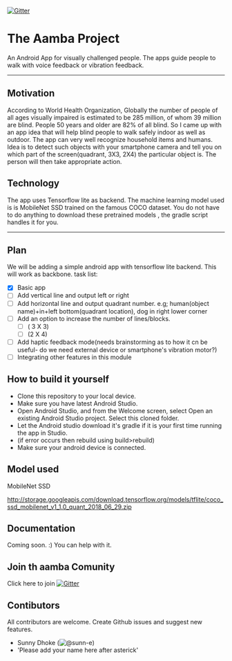  [![Gitter](https://badges.gitter.im/The-Amba-Project/community.svg)](https://gitter.im/The-Amba-Project/community?utm_source=badge&utm_medium=badge&utm_campaign=pr-badge)
 
# The Aamba Project

An Android App for visually challenged people. The apps guide people to walk with voice feedback or vibration feedback. 

---

## Motivation 

According to World Health Organization, Globally the number of people of all ages visually impaired is estimated to be 285 million, of whom 39 million are blind. People 50 years and older are 82% of all blind. 
So I came up with an app idea that will help blind people to walk safely indoor as well as outdoor. 
The app can very well recognize household items and humans. Idea is to detect such objects with your smartphone camera and tell you on which part of the screen(quadrant, 3X3, 2X4) the particular object is. The person will then take appropriate action. 

## Technology

The app uses Tensorflow lite as backend. The machine learning model used is 
is MobileNet SSD trained on the famous COCO dataset. You do not have to do anything to download these pretrained models 
, the gradle script handles it for you. 

---

## Plan

We will be adding a simple android app with tensorflow lite backend. This will work as backbone. 
task list:
- [x] Basic app
- [ ] Add vertical line and output left or right
- [ ] Add horizontal line and output quadrant number. e.g; human(object name)+in+left bottom(quadrant location), dog in right lower corner
- [ ] Add  an option to increase the number of lines/blocks.  
    - [ ] ( 3 X 3)
   - [ ] (2 X 4)
- [ ] Add haptic feedback mode(needs brainstorming as to how it cn be useful- do we need external device or smartphone's vibration motor?)
- [ ] Integrating other features in this module

## How to build it yourself

* Clone this repository to your local device.
* Make sure you have latest Android Studio.
* Open Android Studio, and from the Welcome screen, select Open an existing Android Studio project. Select this cloned folder.
* Let the Android studio download it's gradle if it is your first time running the app in Studio.
* (if error occurs then rebuild using build>rebuild)
* Make sure your android device is connected.

## Model used

MobileNet SSD

http://storage.googleapis.com/download.tensorflow.org/models/tflite/coco_ssd_mobilenet_v1_1.0_quant_2018_06_29.zip

## Documentation

Coming soon. :)
You can help with it.

## Join th aamba Comunity

Click here to join [![Gitter](https://img.shields.io/gitter/room/sunn-e/aamba.svg?style=for-the-badge)](https://gitter.im/The-Amba-Project/community?utm_source=badge&utm_medium=badge&utm_campaign=pr-badge)

## Contibutors

All contributors are welcome. Create Github issues and suggest new features. 

* Sunny Dhoke (![@sunn-e](https://github.com/sunn-e))
* 'Please add your name here after asterick'

[](https://www.draw.io/?lightbox=1&highlight=0000ff&edit=_blank&layers=1&nav=1&title=Untitled%20Diagram.drawio#RrZRNb6MwEIZ%2FDcdKgPPRPSZpyaqrPUVqpd5cPMVWDIMcpyT99TsOQ4DQlbbScsF%2Bxp7xvK8hEpvytHWy1r9RgY3SWJ0i8RClaRKnM3oFcm7JfJG0oHBG8aIe7MwndDuZHo2Cw2ihR7Te1GOYY1VB7kdMOofNeNk72nHVWhYwAbtc2il9Mcrrlt7P457%2FBFPornISc6SU3WIGBy0VNgMkHiOxcYi%2BHZWnDdggXqdLuy%2F7S%2FR6MAeV%2F5cNDz%2F05%2BtKwzbDff58ePqln1Z3aZvlQ9ojN8yH9edOAcpCYtNkTR3UAeYWj5R03WjjYVfLPMCG%2FCemfWlpltDw3Vi7QYvukkcIkdFDvHBSGTr0ILbM4vgSmzbFfX6A83AaIG5yC1iCd2dawtG084Zv3PUqNb1%2F6YKZHnp3z1DynSmuuXtZacDKfkNlMVFZyvJNTqSmDv1Yw4N3uIdOqQoruBGWkbSmqII1pBsQXwe9DF3jFQdKo1Qo86VpDo%2BVgtBBfK3Z3fZlKIiV509zPuP5wL0sY2etfAO7lvm%2BuGS8OeN%2F8FYkN94u5hNvk9kX3i6%2Fby1N%2B4%2FzEhv84sTjHw%3D%3D)
